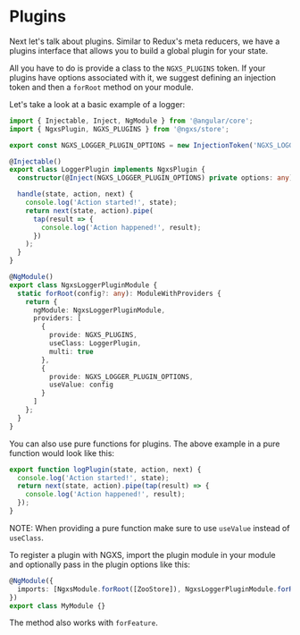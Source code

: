 # Plugins

Next let's talk about plugins. Similar to Redux's meta reducers, we have
a plugins interface that allows you to build a global plugin for your state.

All you have to do is provide a class to the `NGXS_PLUGINS` token.
If your plugins have options associated with it, we suggest defining an injection token
and then a `forRoot` method on your module.

Let's take a look at a basic example of a logger:

```ts
import { Injectable, Inject, NgModule } from '@angular/core';
import { NgxsPlugin, NGXS_PLUGINS } from '@ngxs/store';

export const NGXS_LOGGER_PLUGIN_OPTIONS = new InjectionToken('NGXS_LOGGER_PLUGIN_OPTIONS');

@Injectable()
export class LoggerPlugin implements NgxsPlugin {
  constructor(@Inject(NGXS_LOGGER_PLUGIN_OPTIONS) private options: any) {}

  handle(state, action, next) {
    console.log('Action started!', state);
    return next(state, action).pipe(
      tap(result => {
        console.log('Action happened!', result);
      })
    );
  }
}

@NgModule()
export class NgxsLoggerPluginModule {
  static forRoot(config?: any): ModuleWithProviders {
    return {
      ngModule: NgxsLoggerPluginModule,
      providers: [
        {
          provide: NGXS_PLUGINS,
          useClass: LoggerPlugin,
          multi: true
        },
        {
          provide: NGXS_LOGGER_PLUGIN_OPTIONS,
          useValue: config
        }
      ]
    };
  }
}
```

You can also use pure functions for plugins. The above example in a pure function
would look like this:

```ts
export function logPlugin(state, action, next) {
  console.log('Action started!', state);
  return next(state, action).pipe(tap(result) => {
    console.log('Action happened!', result);
  });
}
```

NOTE: When providing a pure function make sure to use `useValue` instead of `useClass`.

To register a plugin with NGXS, import the plugin module in your module and optionally pass in the plugin options like this:

```ts
@NgModule({
  imports: [NgxsModule.forRoot([ZooStore]), NgxsLoggerPluginModule.forRoot({})]
})
export class MyModule {}
```

The method also works with `forFeature`.
